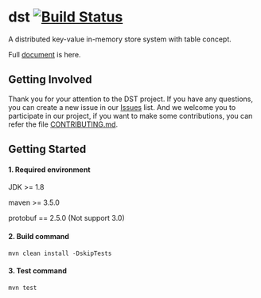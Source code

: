 # dst [![Build Status](https://travis-ci.com/dst-project/dst.svg?branch=master)](https://travis-ci.com/dst-project/dst) 
A distributed key-value in-memory store system with table concept.

Full [document](https://docs.dst-pro.com) is here.

## Getting Involved
Thank you for your attention to the DST project. If you have any questions, you can create a new issue in our [Issues](https://github.com/dst-project/dst/issues) list.
And we welcome you to participate in our project, if you want to make some contributions, you can refer the file [CONTRIBUTING.md](https://github.com/dst-project/dst/blob/master/CONTRIBUTING.md).

## Getting Started
#### 1. Required environment
JDK >= 1.8 

maven >= 3.5.0

protobuf == 2.5.0 (Not support 3.0)
#### 2. Build command
```
mvn clean install -DskipTests
```
#### 3. Test command
```
mvn test
```
